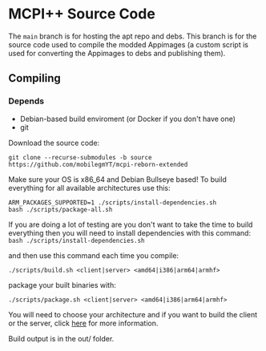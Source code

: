 # MCPI++ Source Code

The `main` branch is for hosting the apt repo and debs. This branch is for the source code used to compile the modded Appimages (a custom script is used for converting the Appimages to debs and publishing them).

## Compiling

### Depends
- Debian-based build enviroment (or Docker if you don't have one)
- git

Download the source code:
```
git clone --recurse-submodules -b source https://github.com/mobilegmYT/mcpi-reborn-extended
```

Make sure your OS is x86_64 and Debian Bullseye based!
To build everything for all available architectures use this:
```
ARM_PACKAGES_SUPPORTED=1 ./scripts/install-dependencies.sh
bash ./scripts/package-all.sh
```
If you are doing a lot of testing are you don't want to take the time to build everything then you will need to install dependencies with this command:
`bash ./scripts/install-dependencies.sh`

and then use this command each time you compile:

`./scripts/build.sh <client|server> <amd64|i386|arm64|armhf>`

package your built binaries with:

`./scripts/package.sh <client|server> <amd64|i386|arm64|armhf>`

You will need to choose your architecture and if you want to build the client or the server, click [here](https://github.com/mobilegmYT/mcpi-reborn-extended/blob/source/docs/INSTALL.md#picking-a-package) for more information.

Build output is in the out/ folder.
